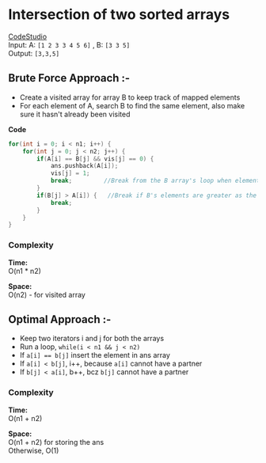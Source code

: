 # Intersection of two sorted arrays

[CodeStudio](https://www.codingninjas.com/studio/problems/intersection-of-2-arrays_1082149?utm_source=youtube&utm_medium=affiliate&utm_campaign=striver_Arrayproblems) <br>
Input: 
A: ```[1 2 3 3 4 5 6]```
, B: ```[3 3 5]```<br>
Output: ```[3,3,5]```

## Brute Force Approach :-
* Create a visited array for array B to keep track of mapped elements
* For each element of A, search B to find the same element, also make sure it hasn't already been visited

<b>Code</b> <br>

```cpp
for(int i = 0; i < n1; i++) {
    for(int j = 0; j < n2; j++) {
        if(A[i] == B[j] && vis[j] == 0) {
            ans.pushback(A[i]);
            vis[j] = 1;
            break;         //Break from the B array's loop when element is found
        }
        if(B[j] > A[i]) {   //Break if B's elements are greater as the array is sorted
            break;
        }
    }
}
```

### Complexity
<strong>Time: </strong> <br>
O(n1 * n2)

<strong>Space: </strong> <br>
O(n2) - for visited array

## Optimal Approach :-
* Keep two iterators i and j for both the arrays
* Run a loop, ```while(i < n1 && j < n2)```
* If ```a[i] == b[j]``` insert the element in ans array
* If ```a[i] < b[j]```, i++, because ```a[i]``` cannot have a partner
* If ```b[j] < a[i]```, b++, bcz ```b[j]``` cannot have a partner

### Complexity
<strong>Time: </strong> <br>
O(n1 + n2)

<strong>Space: </strong><br>
O(n1 + n2) for storing the ans<br>
Otherwise, O(1)